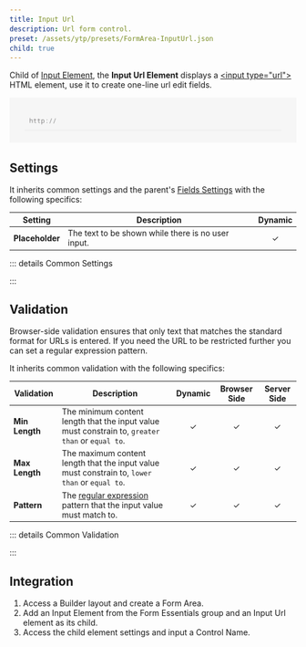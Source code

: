 ```yaml
---
title: Input Url
description: Url form control.
preset: /assets/ytp/presets/FormArea-InputUrl.json
child: true
---
```


<!--@include: ./_partials/intro-->

Child of [Input Element](./input), the **Input Url Element** displays a [\<input type="url"\>](https://developer.mozilla.org/en-US/docs/Web/HTML/Element/input/url) HTML element, use it to create one-line url edit fields.

![Input Url Element](./assets/input-url.webp)

## Settings

It inherits common settings and the parent's [Fields Settings](./input#fields-settings) with the following specifics:

| Setting | Description | Dynamic |
| ------- | ----------- | :-----: |
| **Placeholder** | The text to be shown while there is no user input. | &#x2713; |

::: details Common Settings
<!--@include: ./_partials/common-settings-->
:::

## Validation

Browser-side validation ensures that only text that matches the standard format for URLs is entered. If you need the URL to be restricted further you can set a regular expression pattern.

It inherits common validation with the following specifics:

| Validation | Description | Dynamic | Browser Side | Server Side |
| ---------- | ----------- | :-----: | :----------: | :---------: |
| **Min Length** | The minimum content length that the input value must constrain to, `greater than` or `equal to`. | &#x2713; | &#x2713; | &#x2713; |
| **Max Length** | The maximum content length that the input value must constrain to, `lower than` or `equal to`. | &#x2713; | &#x2713; | &#x2713; |
| **Pattern** | The [regular expression](https://developer.mozilla.org/en-US/docs/Web/JavaScript/Guide/Regular_Expressions) pattern that the input value must match to. | &#x2713; | &#x2713; | &#x2713; |

::: details Common Validation
<!--@include: ./_partials/common-validation-->
:::

## Integration

1. Access a Builder layout and create a Form Area.
1. Add an Input Element from the Form Essentials group and an Input Url element as its child.
1. Access the child element settings and input a Control Name.
